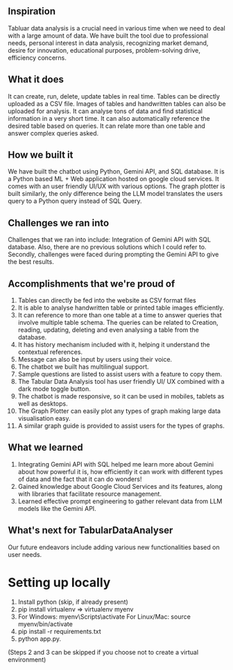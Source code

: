 ## Inspiration
Tabluar data analysis is a crucial need in various time when we need to deal with a large amount of data.  We have built the tool due to professional needs, personal interest in data analysis, recognizing market demand, desire for innovation, educational purposes, problem-solving drive, efficiency concerns.

## What it does
It can create, run, delete, update tables in real time. Tables can be directly uploaded as a CSV file. Images of tables and handwritten tables can also be uploaded for analysis. It can analyse tons of data and find statistical information in a very short time. It can also automatically reference the desired table based on queries.  It can relate more than one table and answer complex queries asked.

## How we built it
We have built the chatbot using Python, Gemini API, and SQL database. It is a Python based ML + Web application hosted on google cloud services. It comes with an user friendly UI/UX with various options.
The graph plotter is built similarly, the only difference being the LLM model translates the users query to a Python query instead of SQL Query.

## Challenges we ran into
Challenges that we ran into include:
Integration of Gemini API with SQL database. Also, there are no previous solutions which I could refer to. Secondly, challenges were faced during prompting the Gemini API to give the best results.

## Accomplishments that we're proud of
1. Tables can directly be fed into the website as CSV format files
2. It is able to analyse handwritten table or printed table images efficiently.
3. It can reference to more than one table at a time to answer queries that involve multiple table schema. The queries can be related to Creation, reading, updating, deleting and even analysing a table from the database.
4. It has history mechanism included with it, helping it understand the contextual references.
5. Message can also be input by users using their voice.
6. The chatbot we built has multilingual support.
7. Sample questions are listed to assist users with a feature to copy them.
8. The Tabular Data Analysis tool has user friendly UI/ UX combined with a dark mode toggle button.
9. The chatbot is made responsive, so it can  be used in mobiles, tablets as well as desktops.
10. The Graph Plotter can easily plot any types of graph making large data visualisation easy.
11. A similar graph guide is provided to assist users for the types of graphs.



## What we learned
1. Integrating Gemini API with SQL helped me learn more about Gemini about how powerful it is, how efficiently it can work with different types of data and the fact that it can do wonders!
2. Gained knowledge about Google Cloud Services and its features, along with libraries that facilitate resource management. 
3. Learned effective prompt engineering to gather relevant data from LLM models like the Gemini API.

## What's next for TabularDataAnalyser
Our future endeavors include adding various new functionalities based on user needs.



# Setting up locally
1. Install python (skip, if already present)
2. pip install virtualenv => virtualenv myenv
3. For Windows: 
    myenv\Scripts\activate
   For Linux/Mac:
    source myenv/bin/activate
4. pip install -r requirements.txt
5. python app.py.

(Steps 2 and 3 can be skipped if you choose not to create a virtual environment)
